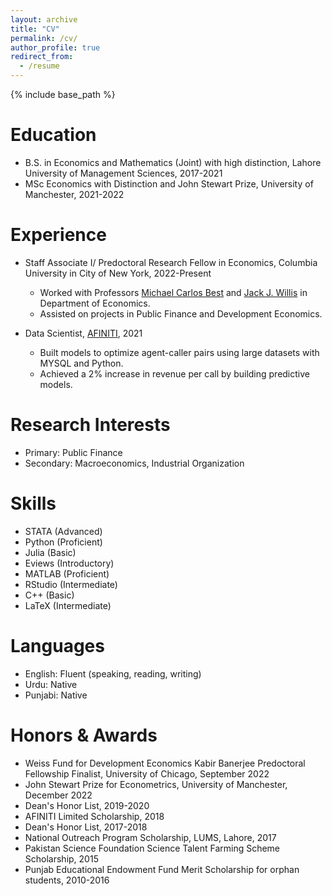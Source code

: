 ```yaml
---
layout: archive
title: "CV"
permalink: /cv/
author_profile: true
redirect_from:
  - /resume
---
```


{% include base_path %}

Education
======
* B.S. in Economics and Mathematics (Joint) with high distinction, Lahore University of Management Sciences, 2017-2021
* MSc Economics with Distinction and John Stewart Prize, University of Manchester, 2021-2022

Experience
======
* Staff Associate I/ Predoctoral Research Fellow in Economics, Columbia University in City of New York, 2022-Present
  * Worked with Professors [Michael Carlos Best](https://blogs.cuit.columbia.edu/mcb2270/) and [Jack J. Willis](https://sites.google.com/view/jwillis/) in Department of Economics.
  * Assisted on projects in Public Finance and Development Economics.

* Data Scientist, [AFINITI](www.afiniti.com), 2021
  * Built models to optimize agent-caller pairs using large datasets with MYSQL and Python.
  * Achieved a 2% increase in revenue per call by building predictive models.

Research Interests
======
* Primary: Public Finance
* Secondary: Macroeconomics, Industrial Organization

Skills
======
* STATA (Advanced)
* Python (Proficient)
* Julia (Basic)
* Eviews (Introductory)
* MATLAB (Proficient)
* RStudio (Intermediate)
* C++ (Basic)
* LaTeX (Intermediate)

Languages
======
* English: Fluent (speaking, reading, writing)
* Urdu: Native
* Punjabi: Native

Honors & Awards
======
* Weiss Fund for Development Economics Kabir Banerjee Predoctoral Fellowship Finalist, University of Chicago, September 2022
* John Stewart Prize for Econometrics, University of Manchester, December 2022
* Dean's Honor List, 2019-2020
* AFINITI Limited Scholarship, 2018
* Dean's Honor List, 2017-2018
* National Outreach Program Scholarship, LUMS, Lahore, 2017
* Pakistan Science Foundation Science Talent Farming Scheme Scholarship, 2015
* Punjab Educational Endowment Fund Merit Scholarship for orphan students, 2010-2016

